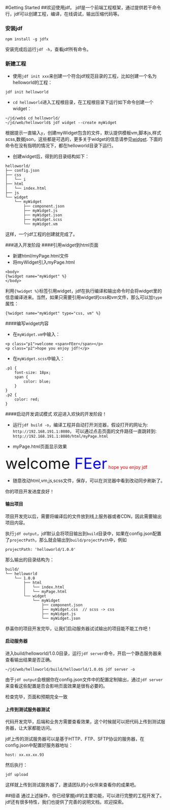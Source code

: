#Getting Started
##欢迎使用jdf。
jdf是一个前端工程框架，通过提供若干命令行，jdf可以创建工程，编译，在线调试，输出压缩代码等。
### 安装jdf
```
npm install -g jdfx
```
安装完成后运行`jdf -h`，查看jdf所有命令。

### 新建工程
* 使用`jdf init xxx`来创建一个符合jdf规范目录的工程，比如创建一个名为helloworld的工程：

```
jdf init helloworld
```

* `cd helloworld`进入工程根目录，在工程根目录下运行如下命令创建一个widget：

```
~/jd/web$ cd helloworld/
~/jd/web/helloworld$ jdf widget --create myWidget 
```

根据提示一直输入`y`，创建myWidget包含的文件，默认提供模板vm,脚本js,样式scss,数据json，这些都是可选的，更多关于widget的信息请参见[widget](core_widget.md).
下面的命令在没有指明的情况下，都在helloworld目录下运行。
* 创建widget后，得到的目录结构如下：
```
helloworld/
├── config.json
├── css
│   └── i
├── html
│   └── index.html
├── js
└── widget
    └── myWidget
        ├── component.json
        ├── myWidget.js
        ├── myWidget.json
        ├── myWidget.scss
        └── myWidget.vm
```

这样，一个jdf工程的创建就完成了。

###进入开发阶段
####引用widget到html页面
* 新建html/myPage.html文件
* 将myWidget引入myPage.html

```
<body>
{%widget name="myWidget" %}
</body>
```

利用`{%widget %}`标签引用widget，jdf在执行编译和输出命令时会将widget里的信息编译进来。当然，如果只需要引用widget的css和vm文件，那么可以加`type`属性：

```
{%widget name="myWidget" type="css, vm" %}
```

####编写widget内容
* 在`myWidget.vm`中输入：

```
<p class="p1">welcome <span>FEer</span></p>
<p class="p2">hope you enjoy jdf!</p>
```

* 在`myWidget.scss`中输入：

```
.p1 {
    font-size: 18px;
    span {
        color: blue;
    }
}
.p2 {
    color: red;
}
```

####启动开发调试模式
欢迎进入欢快的开发阶段！

* 运行`jdf build -o`，编译工程并自动打开浏览器，假设打开的网址为:
`http://192.168.191.1:8080`，
可以通过点击页面的文件路径一直跳转到:
`http://192.168.191.1:8080/html/myPage.html`

* myPage.html页面显示效果

<font size=18>welcome <font color="blue">FEer</font></font>
<font color="red">hope you enjoy jdf</font>

* 随意改动html,vm,js,scss文件，保存，可以在浏览器中看到改动同步刷新了。

你的项目开发进度良好！


#### 输出项目
项目开发完以后，需要将编译后的文件放到线上服务器或者CDN，因此需要输出项目内容。

执行`jdf output`，jdf默认会将项目输出到`build`目录中，如果在config.json配置了`projectPath`，那么就会输出到`build/projectPath`中，例如

```
projectPath: 'helloworld/1.0.0'
```

那么输出的目录结构为：

```
build/
└── helloworld
    └── 1.0.0
        ├── html
        │   └── index.html
        │   └── myPage.html
        └── widget
            └── myWidget
                ├── component.json
                ├── myWidget.css  // scss -> css
                ├── myWidget.js
                └── myWidget.json
```

恭喜你的项目开发完毕，让我们启动服务器试试输出的项目能不能工作吧！

#### 启动服务器
进入build/helloworld/1.0.0目录，运行`jdf server`命令，开启一个静态服务器来查看输出结果是否正确。

```
~/jd/web/helloworld/build/helloworld/1.0.0$ jdf server -o
```

由于`jdf output`会根据你在config.json文件中的配置定制输出，通过`jdf server`来查看这些配置是否会影响页面效果是很有必要的。

检查完毕，页面和预期完全一致

#### 上传到测试服务器测试
代码开发完毕，后端和业务方需要查看效果，这个时候就可以把代码上传到测试服务器，让大家都能访问。

jdf上传的测试服务器可以是基于HTTP、FTP、SFTP协议的服务器，在config.json中配置好服务器地址：

```
host: xx.xx.xx.93
```

然后执行：
```
jdf upload
```

这样就上传到测试服务器了，邀请团队的小伙伴来查看你的成果吧。

##结语
通过上述操作，你已经掌握jdf的主要功能，可以进行完整的工程开发了。jdf还有很多特性，我们也提供了完善的说明文档，欢迎探索。


